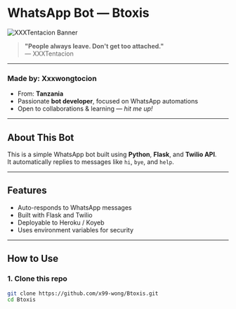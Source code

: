 # WhatsApp Bot — Btoxis

![XXXTentacion Banner](https://upload.wikimedia.org/wikipedia/commons/9/9d/XXXTentacion_at_Rolling_Loud.jpg)

> **"People always leave. Don't get too attached."**  
> — XXXTentacion

---

### Made by: **Xxxwongtocion**
- From: **Tanzania**
- Passionate **bot developer**, focused on WhatsApp automations
- Open to collaborations & learning — *hit me up!*

---

## About This Bot

This is a simple WhatsApp bot built using **Python**, **Flask**, and **Twilio API**.  
It automatically replies to messages like `hi`, `bye`, and `help`.

---

## Features
- Auto-responds to WhatsApp messages
- Built with Flask and Twilio
- Deployable to Heroku / Koyeb
- Uses environment variables for security

---

## How to Use

### 1. Clone this repo
```bash
git clone https://github.com/x99-wong/Btoxis.git
cd Btoxis
